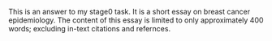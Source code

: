 This is an answer to my stage0 task.
It is a short essay on breast cancer epidemiology.
The content of this essay is limited to only approximately 400 words; excluding in-text citations and refernces. 
